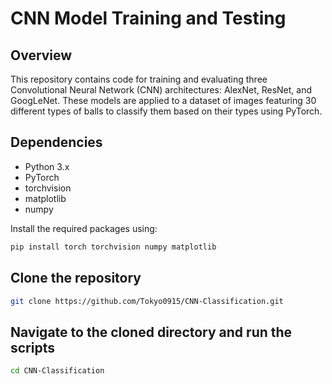 # CNN Model Training and Testing

## Overview

This repository contains code for training and evaluating three Convolutional Neural Network (CNN) architectures: AlexNet, ResNet, and GoogLeNet. These models are applied to a dataset of images featuring 30 different types of balls to classify them based on their types using PyTorch.

## Dependencies

- Python 3.x
- PyTorch
- torchvision
- matplotlib
- numpy

Install the required packages using:
```bash
pip install torch torchvision numpy matplotlib
```
## Clone the repository
```bash
git clone https://github.com/Tokyo0915/CNN-Classification.git
```

## Navigate to the cloned directory and run the scripts
```bash
cd CNN-Classification
```
